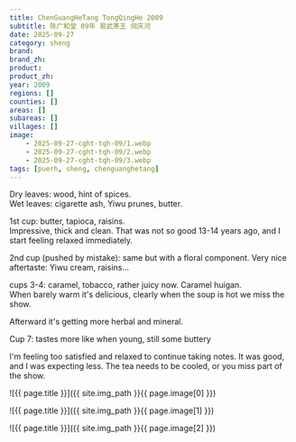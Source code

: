 ```yaml
---
title: ChenGuangHeTang TongQingHe 2009
subtitle: 陈广和堂 09年 易武茶王 同庆河
date: 2025-09-27
category: sheng
brand: 
brand_zh: 
product: 
product_zh: 
year: 2009
regions: []
counties: []
areas: []
subareas: []
villages: []
image: 
    - 2025-09-27-cght-tqh-09/1.webp
    - 2025-09-27-cght-tqh-09/2.webp
    - 2025-09-27-cght-tqh-09/3.webp
tags: [puerh, sheng, chenguanghetang]
---
```


Dry leaves: wood, hint of spices.\
Wet leaves: cigarette ash, Yiwu prunes, butter.

1st cup: butter, tapioca, raisins.\
Impressive, thick and clean. That was not so good 13-14 years ago, and I start feeling relaxed immediately.

2nd cup (pushed by mistake): same but with a floral component. Very nice aftertaste: Yiwu cream, raisins...

cups 3-4: caramel, tobacco, rather juicy now. Caramel huigan.\
When barely warm it's delicious, clearly when the soup is hot we miss the show.

Afterward it's getting more herbal and mineral.

Cup 7: tastes more like when young, still some buttery

I'm feeling too satisfied and relaxed to continue taking notes. It was good, and I was expecting less.
The tea needs to be cooled, or you miss part of the show.

![{{ page.title }}]({{ site.img_path }}{{ page.image[0] }})

![{{ page.title }}]({{ site.img_path }}{{ page.image[1] }})

![{{ page.title }}]({{ site.img_path }}{{ page.image[2] }})

